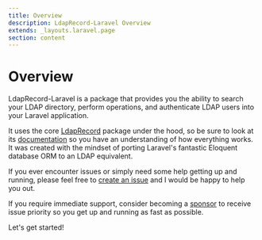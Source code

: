 ```yaml
---
title: Overview
description: LdapRecord-Laravel Overview
extends: _layouts.laravel.page
section: content
---
```


# Overview

LdapRecord-Laravel is a package that provides you the ability to
search your LDAP directory, perform operations, and authenticate
LDAP users into your Laravel application.

It uses the core [LdapRecord](/docs/core/v2) package under the hood, so be sure to look at its
[documentation](/docs/core/v2) so you have an understanding of how everything works.
It was created with the mindset of porting Laravel's fantastic Eloquent
database ORM to an LDAP equivalent.

If you ever encounter issues or simply need some help getting up and running,
please feel free to [create an issue](https://github.com/DirectoryTree/LdapRecord/issues/new)
and I would be happy to help you out.

If you require immediate support, consider becoming a [sponsor](https://github.com/sponsors/stevebauman)
to receive issue priority so you get up and running as fast as possible.

Let's get started!